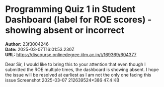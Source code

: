 # Programming Quiz 1 in Student Dashboard (label for ROE scores) - showing absent or incorrect

**Author:** 23f3004246  
**Date:** 2025-03-07T16:01:53.230Z  
**URL:** https://discourse.onlinedegree.iitm.ac.in/t/169369/604377

Dear Sir,
I would like to bring this to your attention that even though I submitted the ROE multiple times, the dashboard is showing absent.
I hope the issue will be resolved at earliest as I am not the only one facing this issue
Screenshot 2025-03-07 212639524×386 47.4 KB
